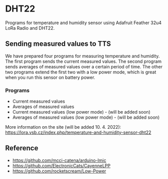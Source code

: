# DHT22

Programs for temperature and humidity sensor using Adafruit Feather 32u4 LoRa Radio and DHT22.

## Sending measured values to TTS

We have prepared four programs for measuring temperature and humidity. The first program sends the current measured values. The second program sends averages of measured values over a certain period of time. The other two programs extend the first two with a low power mode, which is great when you run this sensor on battery power.

### Programs
- Current measured values
- Averages of measured values
- Current measured values (low power mode) - (will be added soon)
- Averages of measured values (low power mode) - (will be added soon)


More information on the site (will be added 10. 4. 2022):  https://lora.vsb.cz/index.php/temperature-and-humidity-sensor-dht22


## Reference
- https://github.com/mcci-catena/arduino-lmic
- https://github.com/ElectronicCats/CayenneLPP
- https://github.com/rocketscream/Low-Power
